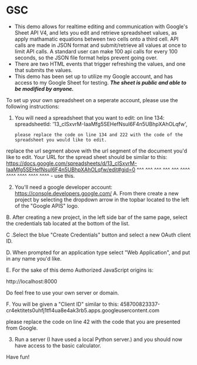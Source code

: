 # GSC
* This demo allows for realtime editing and communication with Google's Sheet API V4, and lets you edit and retrieve spreadsheet values, as
apply mathamatic equations between two cells onto a third cell. API calls are made in JSON format and submit/retrieve all values at once
to limit API calls. A standard user can make 100 api calls for every 100 seconds, so the JSON file format helps prevent going over.
* There are two HTML events that trigger refreshing the values, and one that submits the values. 
* This demo has been set up to utilize my Google account, and has access to my Google Sheet for testing.
***The sheet is public and able to be modified by anyone.***

To set up your own spreadsheet on a seperate account, please use the following instructions:

1.  You will need a spreadsheet that you want to edit: 
on line 134:
        spreadsheetId: '13_cISxvrM-IaaMfg5SEHefNsuI6F4n5UBhpXAhOLqfw',
        
        please replace the code on line 134 and 222 with the code of the spreadsheet you would like to edit.
replace the url segment above with the url segment of the document you'd like to edit. Your URL for the spread sheet should be similar to this:
https://docs.google.com/spreadsheets/d/13_cISxvrM-IaaMfg5SEHefNsuI6F4n5UBhpXAhOLqfw/edit#gid=0
                                       ^^^ ^^^ ^^^ ^^^ ^^^ ^^^^ ^^^^ ^^^^ ^^^^ ^^^^ - use this.
                                       
2. You'll need a google developer account:
https://console.developers.google.com/
A. From there create a new project by selecting the dropdown arrow in the topbar located to the left of the "Google APIS" logo.

B. After creating a new project, in the left side bar of the same page, select the credentials tab located at the bottom of the list.

C .Select the blue "Create Credentials" button and select a new OAuth client ID.

D. When prompted for an application type select "Web Application", and put in any name you'd like.

E. For the sake of this demo Authorized JavaScript origins is: 

  http://localhost:8000

Do feel free to use your own server or domain.

F. You will be given a "Client ID" similar to this: 458700823337-cr4ektitets0uhfj1tfl4ua8e4ak3rb5.apps.googleusercontent.com

please replace the code on line 42 with the code that you are presented from Google.

3. Run a server (I have used a local Python server.) and you should now have access to the basic calculator.

Have fun! 

